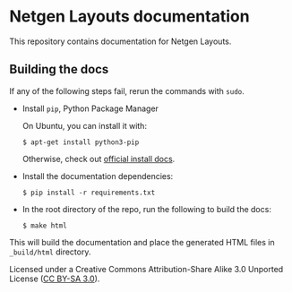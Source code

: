 # Netgen Layouts documentation

This repository contains documentation for Netgen Layouts.

## Building the docs

If any of the following steps fail, rerun the commands with `sudo`.

* Install `pip`, Python Package Manager

    On Ubuntu, you can install it with:

    ```
    $ apt-get install python3-pip
    ```

    Otherwise, check out [official install docs](https://pip.pypa.io/en/stable/installing/).

* Install the documentation dependencies:

    ```
    $ pip install -r requirements.txt
    ```

* In the root directory of the repo, run the following to build the docs:

    ```
    $ make html
    ```

This will build the documentation and place the generated HTML files in `_build/html` directory.

Licensed under a Creative Commons Attribution-Share Alike 3.0 Unported License
([CC BY-SA 3.0](https://creativecommons.org/licenses/by-sa/3.0/)).

